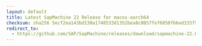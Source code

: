 ```yaml
---
layout: default
title: Latest SapMachine 22 Release for macos-aarch64
checksum: sha256 5ecf2ea143bd130a1748533d1352bea8c0857fef6050f66ed33379ca15ba82ad
redirect_to:
  - https://github.com/SAP/SapMachine/releases/download/sapmachine-22.0.2/sapmachine-jdk-22.0.2_macos-aarch64_bin.tar.gz
---
```

